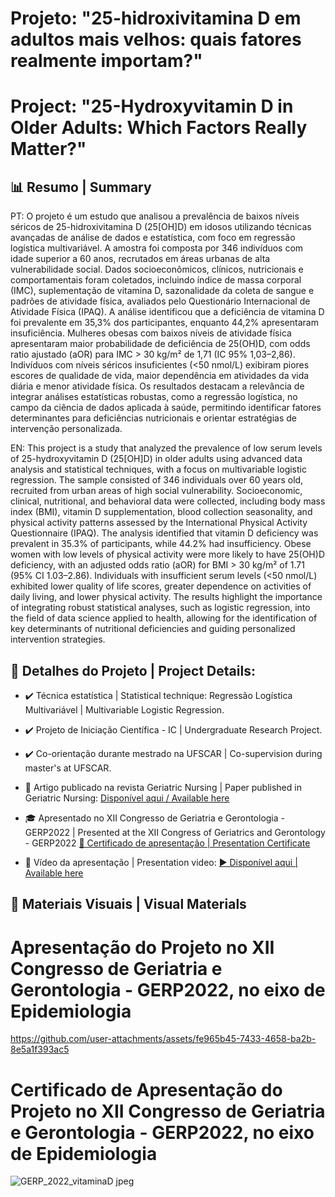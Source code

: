 # Projeto: "25-hidroxivitamina D em adultos mais velhos: quais fatores realmente importam?"

# Project: "25-Hydroxyvitamin D in Older Adults: Which Factors Really Matter?"

## 📊 Resumo | Summary

PT:
O projeto é um estudo que analisou a prevalência de baixos níveis séricos de 25-hidroxivitamina D (25[OH]D) em idosos utilizando técnicas avançadas de análise de dados e estatística, com foco em regressão logística multivariável. A amostra foi composta por 346 indivíduos com idade superior a 60 anos, recrutados em áreas urbanas de alta vulnerabilidade social. Dados socioeconômicos, clínicos, nutricionais e comportamentais foram coletados, incluindo índice de massa corporal (IMC), suplementação de vitamina D, sazonalidade da coleta de sangue e padrões de atividade física, avaliados pelo Questionário Internacional de Atividade Física (IPAQ). A análise identificou que a deficiência de vitamina D foi prevalente em 35,3% dos participantes, enquanto 44,2% apresentaram insuficiência. Mulheres obesas com baixos níveis de atividade física apresentaram maior probabilidade de deficiência de 25(OH)D, com odds ratio ajustado (aOR) para IMC > 30 kg/m² de 1,71 (IC 95% 1,03–2,86). Indivíduos com níveis séricos insuficientes (<50 nmol/L) exibiram piores escores de qualidade de vida, maior dependência em atividades da vida diária e menor atividade física. Os resultados destacam a relevância de integrar análises estatísticas robustas, como a regressão logística, no campo da ciência de dados aplicada à saúde, permitindo identificar fatores determinantes para deficiências nutricionais e orientar estratégias de intervenção personalizada.

EN:
This project is a study that analyzed the prevalence of low serum levels of 25-hydroxyvitamin D (25[OH]D) in older adults using advanced data analysis and statistical techniques, with a focus on multivariable logistic regression. The sample consisted of 346 individuals over 60 years old, recruited from urban areas of high social vulnerability. Socioeconomic, clinical, nutritional, and behavioral data were collected, including body mass index (BMI), vitamin D supplementation, blood collection seasonality, and physical activity patterns assessed by the International Physical Activity Questionnaire (IPAQ). The analysis identified that vitamin D deficiency was prevalent in 35.3% of participants, while 44.2% had insufficiency. Obese women with low levels of physical activity were more likely to have 25(OH)D deficiency, with an adjusted odds ratio (aOR) for BMI > 30 kg/m² of 1.71 (95% CI 1.03–2.86). Individuals with insufficient serum levels (<50 nmol/L) exhibited lower quality of life scores, greater dependence on activities of daily living, and lower physical activity. The results highlight the importance of integrating robust statistical analyses, such as logistic regression, into the field of data science applied to health, allowing for the identification of key determinants of nutritional deficiencies and guiding personalized intervention strategies.

## 📌 Detalhes do Projeto | Project Details:

- ✔️ Técnica estatística | Statistical technique: Regressão Logística Multivariável | Multivariable Logistic Regression.
- ✔️ Projeto de Iniciação Científica - IC | Undergraduate Research Project.
- ✔️ Co-orientação durante mestrado na UFSCAR | Co-supervision during master's at UFSCAR.

- 📄 Artigo publicado na revista Geriatric Nursing | Paper published in Geriatric Nursing: [Disponível aqui / Available here](https://www.sciencedirect.com/science/article/abs/pii/S0197457222000143?via%3Dihub)

- 🎓 Apresentado no XII Congresso de Geriatria e Gerontologia - GERP2022 | Presented at the XII Congress of Geriatrics and Gerontology - GERP2022
[📜 Certificado de apresentação | Presentation Certificate](https://drive.google.com/file/d/1Oxrp7M99lo85o3MCDcOs4v27qhhswdZA/view?usp=sharing)

- 🎥 Vídeo da apresentação | Presentation video: 
[▶️ Disponível aqui | Available here](https://drive.google.com/file/d/1uHnWYF873g9nDG2t860FqBU2QbAzoJIK/view?usp=sharing)
  

## 📸 Materiais Visuais | Visual Materials


# Apresentação do Projeto no XII Congresso de Geriatria e Gerontologia - GERP2022, no eixo de Epidemiologia

https://github.com/user-attachments/assets/fe965b45-7433-4658-ba2b-8e5a1f393ac5


# Certificado de Apresentação do Projeto no XII Congresso de Geriatria e Gerontologia - GERP2022, no eixo de Epidemiologia

![GERP_2022_vitaminaD jpeg](https://github.com/user-attachments/assets/764fe7ef-5b8d-4cb1-acc7-5d0919550e95)


